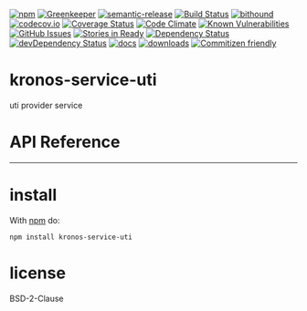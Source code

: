 [![npm](https://img.shields.io/npm/v/kronos-service-uti.svg)](https://www.npmjs.com/package/kronos-service-uti)
[![Greenkeeper](https://badges.greenkeeper.io/Kronos-Integration/kronos-service-uti.svg)](https://greenkeeper.io/)
[![semantic-release](https://img.shields.io/badge/%20%20%F0%9F%93%A6%F0%9F%9A%80-semantic--release-e10079.svg)](https://github.com/Kronos-Integration/kronos-service-uti)
[![Build Status](https://secure.travis-ci.org/Kronos-Integration/kronos-service-uti.png)](http://travis-ci.org/Kronos-Integration/kronos-service-uti)
[![bithound](https://www.bithound.io/github/Kronos-Integration/kronos-service-uti/badges/score.svg)](https://www.bithound.io/github/Kronos-Integration/kronos-service-uti)
[![codecov.io](http://codecov.io/github/Kronos-Integration/kronos-service-uti/coverage.svg?branch=master)](http://codecov.io/github/Kronos-Integration/kronos-service-uti?branch=master)
[![Coverage Status](https://coveralls.io/repos/Kronos-Integration/kronos-service-uti/badge.svg)](https://coveralls.io/r/Kronos-Integration/kronos-service-uti)
[![Code Climate](https://codeclimate.com/github/Kronos-Integration/kronos-service-uti/badges/gpa.svg)](https://codeclimate.com/github/Kronos-Integration/kronos-service-uti)
[![Known Vulnerabilities](https://snyk.io/test/github/Kronos-Integration/kronos-service-uti/badge.svg)](https://snyk.io/test/github/Kronos-Integration/kronos-service-uti)
[![GitHub Issues](https://img.shields.io/github/issues/Kronos-Integration/kronos-service-uti.svg?style=flat-square)](https://github.com/Kronos-Integration/kronos-service-uti/issues)
[![Stories in Ready](https://badge.waffle.io/Kronos-Integration/kronos-service-uti.svg?label=ready&title=Ready)](http://waffle.io/Kronos-Integration/kronos-service-uti)
[![Dependency Status](https://david-dm.org/Kronos-Integration/kronos-service-uti.svg)](https://david-dm.org/Kronos-Integration/kronos-service-uti)
[![devDependency Status](https://david-dm.org/Kronos-Integration/kronos-service-uti/dev-status.svg)](https://david-dm.org/Kronos-Integration/kronos-service-uti#info=devDependencies)
[![docs](http://inch-ci.org/github/Kronos-Integration/kronos-service-uti.svg?branch=master)](http://inch-ci.org/github/Kronos-Integration/kronos-service-uti)
[![downloads](http://img.shields.io/npm/dm/kronos-service-uti.svg?style=flat-square)](https://npmjs.org/package/kronos-service-uti)
[![Commitizen friendly](https://img.shields.io/badge/commitizen-friendly-brightgreen.svg)](http://commitizen.github.io/cz-cli/)

kronos-service-uti
=====
uti provider service

# API Reference

* * *

install
=======

With [npm](http://npmjs.org) do:

```shell
npm install kronos-service-uti
```

license
=======

BSD-2-Clause

